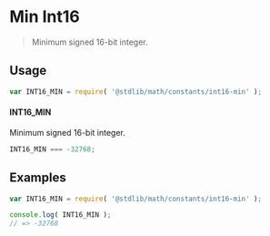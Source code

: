 # Min Int16

> Minimum signed 16-bit integer.

<section class="usage">

## Usage

``` javascript
var INT16_MIN = require( '@stdlib/math/constants/int16-min' );
```

#### INT16_MIN

Minimum signed 16-bit integer.

``` javascript
INT16_MIN === -32768;
```

</section>

<!-- /.usage -->


<section class="examples">

## Examples

<!-- TODO: better example -->

``` javascript
var INT16_MIN = require( '@stdlib/math/constants/int16-min' );

console.log( INT16_MIN );
// => -32768
```

</section>

<!-- /.examples -->


<section class="links">

</section>

<!-- /.links -->
